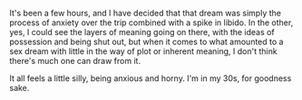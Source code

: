 ---
---

It's been a few hours, and I have decided that that dream was simply the process of anxiety over the trip combined with a spike in libido. In the other, yes, I could see the layers of meaning going on there, with the ideas of possession and being shut out, but when it comes to what amounted to a sex dream with little in the way of plot or inherent meaning, I don't think there's much one can draw from it.

It all feels a little silly, being anxious and horny. I'm in my 30s, for goodness sake.
